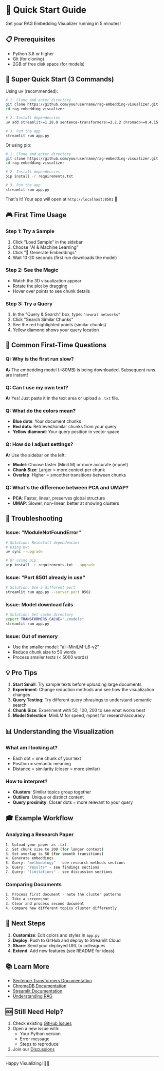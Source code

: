 # 🚀 Quick Start Guide

Get your RAG Embedding Visualizer running in 5 minutes!

## 📋 Prerequisites

- Python 3.8 or higher
- Git (for cloning)
- 2GB of free disk space (for models)

## 🏃 Super Quick Start (3 Commands)

Using uv (recommended):
```bash
# 1. Clone and enter directory
git clone https://github.com/yourusername/rag-embedding-visualizer.git
cd rag-embedding-visualizer

# 2. Install dependencies
uv add streamlit>=1.28.0 sentence-transformers>=2.2.2 chromadb>=0.4.15 plotly>=5.17.0 numpy>=1.24.0 pandas>=2.0.0 scikit-learn>=1.3.0 umap-learn>=0.5.4 torch>=2.0.0

# 3. Run the app
streamlit run app.py
```

Or using pip:
```bash
# 1. Clone and enter directory
git clone https://github.com/yourusername/rag-embedding-visualizer.git
cd rag-embedding-visualizer

# 2. Install dependencies
pip install -r requirements.txt

# 3. Run the app
streamlit run app.py
```

That's it! Your app will open at `http://localhost:8501` 🎉

## 🎮 First Time Usage

### Step 1: Try a Sample
1. Click "Load Sample" in the sidebar
2. Choose "AI & Machine Learning"
3. Click "🚀 Generate Embeddings"
4. Wait 10-20 seconds (first run downloads the model)

### Step 2: See the Magic
- Watch the 3D visualization appear
- Rotate the plot by dragging
- Hover over points to see chunk details

### Step 3: Try a Query
1. In the "Query & Search" box, type: `"neural networks"`
2. Click "Search Similar Chunks"
3. See the red highlighted points (similar chunks)
4. Yellow diamond shows your query location

## 🎯 Common First-Time Questions

### Q: Why is the first run slow?
**A:** The embedding model (~80MB) is being downloaded. Subsequent runs are instant!

### Q: Can I use my own text?
**A:** Yes! Just paste it in the text area or upload a `.txt` file.

### Q: What do the colors mean?
- **Blue dots**: Your document chunks
- **Red dots**: Retrieved/similar chunks from your query
- **Yellow diamond**: Your query position in vector space

### Q: How do I adjust settings?
**A:** Use the sidebar on the left:
- **Model**: Choose faster (MiniLM) or more accurate (mpnet)
- **Chunk Size**: Larger = more context per chunk
- **Overlap**: Higher = smoother transitions between chunks

### Q: What's the difference between PCA and UMAP?
- **PCA**: Faster, linear, preserves global structure
- **UMAP**: Slower, non-linear, better at showing clusters

## 🐛 Troubleshooting

### Issue: "ModuleNotFoundError"
```bash
# Solution: Reinstall dependencies
# Using uv:
uv sync --upgrade

# Or using pip:
pip install -r requirements.txt --upgrade
```

### Issue: "Port 8501 already in use"
```bash
# Solution: Use a different port
streamlit run app.py --server.port 8502
```

### Issue: Model download fails
```bash
# Solution: Set cache directory
export TRANSFORMERS_CACHE="./models"
streamlit run app.py
```

### Issue: Out of memory
- Use the smaller model: "all-MiniLM-L6-v2"
- Reduce chunk size to 50 words
- Process smaller texts (< 5000 words)

## 💡 Pro Tips

1. **Start Small**: Try sample texts before uploading large documents
2. **Experiment**: Change reduction methods and see how the visualization changes
3. **Query Testing**: Try different query phrasings to understand semantic search
4. **Chunk Size**: Experiment with 50, 100, 200 to see what works best
5. **Model Selection**: MiniLM for speed, mpnet for research/accuracy

## 📊 Understanding the Visualization

### What am I looking at?
- Each dot = one chunk of your text
- Position = semantic meaning
- Distance = similarity (closer = more similar)

### How to interpret?
- **Clusters**: Similar topics group together
- **Outliers**: Unique or distinct content
- **Query proximity**: Closer dots = more relevant to your query

## 🎓 Example Workflow

### Analyzing a Research Paper
```bash
1. Upload your paper as .txt
2. Set chunk size to 200 (for longer context)
3. Set overlap to 50 (for smooth transitions)
4. Generate embeddings
5. Query: "methodology" - see research methods sections
6. Query: "results" - see findings sections
7. Query: "limitations" - see discussion sections
```

### Comparing Documents
```bash
1. Process first document - note the cluster patterns
2. Take a screenshot
3. Clear and process second document
4. Compare how different topics cluster differently
```

## 🚀 Next Steps

1. **Customize**: Edit colors and styles in `app.py`
2. **Deploy**: Push to GitHub and deploy to Streamlit Cloud
3. **Share**: Send your deployed URL to colleagues
4. **Extend**: Add new features (see README for ideas)

## 📚 Learn More

- [Sentence Transformers Documentation](https://www.sbert.net/)
- [ChromaDB Documentation](https://docs.trychroma.com/)
- [Streamlit Documentation](https://docs.streamlit.io/)
- [Understanding RAG](https://www.pinecone.io/learn/retrieval-augmented-generation/)

## 🆘 Still Need Help?

1. Check existing [GitHub Issues](https://github.com/yourusername/rag-embedding-visualizer/issues)
2. Open a new issue with:
   - Your Python version
   - Error message
   - Steps to reproduce
3. Join our [Discussions](https://github.com/yourusername/rag-embedding-visualizer/discussions)

---

Happy Visualizing! 🎨✨